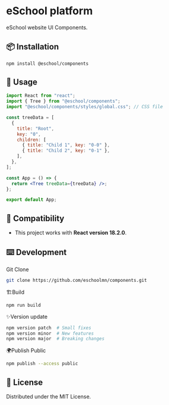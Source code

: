 # eSchool platform

eSchool website UI Components.

## 📦 Installation

```sh
npm install @eschool/components
```

## 🚀 Usage

```jsx
import React from "react";
import { Tree } from "@eschool/components";
import "@eschool/components/styles/global.css"; // CSS file

const treeData = [
  {
    title: "Root",
    key: "0",
    children: [
      { title: "Child 1", key: "0-0" },
      { title: "Child 2", key: "0-1" },
    ],
  },
];

const App = () => {
  return <Tree treeData={treeData} />;
};

export default App;
```

## 🔧 Compatibility

- This project works with **React version 18.2.0**.

## ⌨️ Development

Git Clone
```sh
git clone https://github.com/eschoolmn/components.git
```

🏗Build
```sh
npm run build
```

✨Version update
```sh
npm version patch  # Small fixes
npm version minor  # New features
npm version major  # Breaking changes
```

🌍Publish Public
```sh
npm publish --access public
```


## 📜 License

Distributed under the MIT License.
